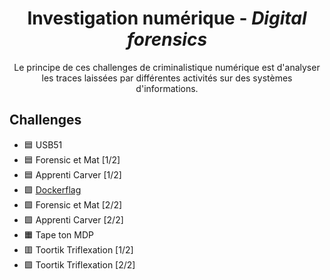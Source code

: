 <div align="center">
  <h1>Investigation numérique - <i>Digital forensics</i></h1>
  <p>
    Le principe de ces challenges de criminalistique numérique est d'analyser les traces laissées par différentes activités sur des systèmes d'informations.
  </p>
</div>

## Challenges
- 🟦 USB51
- 🟦 Forensic et Mat [1/2]
- 🟦 Apprenti Carver [1/2]
- 🟩 [Dockerflag](dockerflag/)
- 🟩 Forensic et Mat [2/2]
- 🟩 Apprenti Carver [2/2]
- 🟧 Tape ton MDP
- 🟥 Toortik Triflexation [1/2]
- 🟪 Toortik Triflexation [2/2]